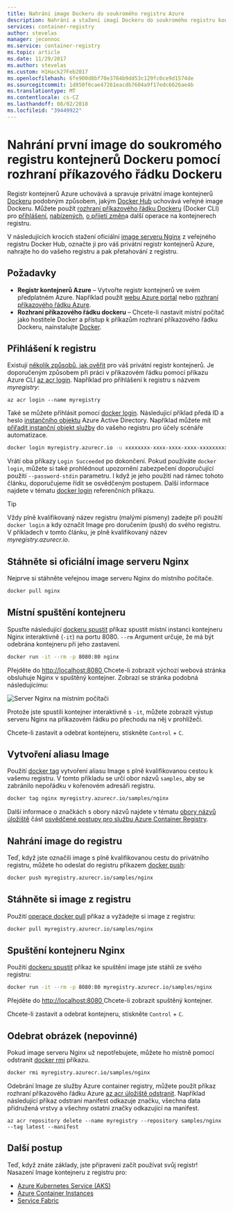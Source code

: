 ```yaml
---
title: Nahrání image Dockeru do soukromého registru Azure
description: Nahrání a stažení imagí Dockeru do soukromého registru kontejnerů v Azure pomocí rozhraní příkazového řádku Dockeru
services: container-registry
author: stevelas
manager: jeconnoc
ms.service: container-registry
ms.topic: article
ms.date: 11/29/2017
ms.author: stevelas
ms.custom: H1Hack27Feb2017
ms.openlocfilehash: 6fe900d8bf70e3784b9dd53c129fc0ce9d1574de
ms.sourcegitcommit: 1d850f6cae47261eacdb7604a9f17edc6626ae4b
ms.translationtype: MT
ms.contentlocale: cs-CZ
ms.lasthandoff: 08/02/2018
ms.locfileid: "39449922"
---
```

# <a name="push-your-first-image-to-a-private-docker-container-registry-using-the-docker-cli"></a>Nahrání první image do soukromého registru kontejnerů Dockeru pomocí rozhraní příkazového řádku Dockeru

Registr kontejnerů Azure uchovává a spravuje privátní image kontejnerů [Dockeru](http://hub.docker.com) podobným způsobem, jakým [Docker Hub](https://hub.docker.com/) uchovává veřejné image Dockeru. Můžete použít [rozhraní příkazového řádku Dockeru](https://docs.docker.com/engine/reference/commandline/cli/) (Docker CLI) pro [přihlášení](https://docs.docker.com/engine/reference/commandline/login/), [nabízených](https://docs.docker.com/engine/reference/commandline/push/), [o přijetí změn](https://docs.docker.com/engine/reference/commandline/pull/)a další operace na kontejnerech registru.

V následujících krocích stažení oficiální [image serveru Nginx](https://store.docker.com/images/nginx) z veřejného registru Docker Hub, označte ji pro váš privátní registr kontejnerů Azure, nahrajte ho do vašeho registru a pak přetahování z registru.

## <a name="prerequisites"></a>Požadavky

* **Registr kontejnerů Azure** – Vytvořte registr kontejnerů ve svém předplatném Azure. Například použít [webu Azure portal](container-registry-get-started-portal.md) nebo [rozhraní příkazového řádku Azure](container-registry-get-started-azure-cli.md).
* **Rozhraní příkazového řádku dockeru** – Chcete-li nastavit místní počítač jako hostitele Docker a přístup k příkazům rozhraní příkazového řádku Dockeru, nainstalujte [Docker](https://docs.docker.com/engine/installation/).

## <a name="log-in-to-a-registry"></a>Přihlášení k registru

Existují [několik způsobů, jak ověřit](container-registry-authentication.md) pro váš privátní registr kontejnerů. Je doporučeným způsobem při práci v příkazovém řádku pomocí příkazu Azure CLI [az acr login](/cli/azure/acr?view=azure-cli-latest#az-acr-login). Například pro přihlášení k registru s názvem *myregistry*:

```azurecli
az acr login --name myregistry
```

Také se můžete přihlásit pomocí [docker login](https://docs.docker.com/engine/reference/commandline/login/). Následující příklad předá ID a heslo [instančního objektu](../active-directory/active-directory-application-objects.md) Azure Active Directory. Například můžete mít [přiřadit instanční objekt služby](container-registry-authentication.md#service-principal) do vašeho registru pro účely scénáře automatizace.

```Bash
docker login myregistry.azurecr.io -u xxxxxxxx-xxxx-xxxx-xxxx-xxxxxxxxxxxx -p myPassword
```

Vrátí oba příkazy `Login Succeeded` po dokončení. Pokud používáte `docker login`, můžete si také prohlédnout upozornění zabezpečení doporučující použití `--password-stdin` parametru. I když je jeho použití nad rámec tohoto článku, doporučujeme řídit se osvědčeným postupem. Další informace najdete v tématu [docker login](https://docs.docker.com/engine/reference/commandline/login/) referenčních příkazu.

> [!TIP]
> Vždy plně kvalifikovaný název registru (malými písmeny) zadejte při použití `docker login` a kdy označit Image pro doručením (push) do svého registru. V příkladech v tomto článku, je plně kvalifikovaný název *myregistry.azurecr.io*.

## <a name="pull-the-official-nginx-image"></a>Stáhněte si oficiální image serveru Nginx

Nejprve si stáhněte veřejnou image serveru Nginx do místního počítače.

```Bash
docker pull nginx
```

## <a name="run-the-container-locally"></a>Místní spuštění kontejneru

Spusťte následující [dockeru spustit](https://docs.docker.com/engine/reference/run/) příkaz spustit místní instanci kontejneru Nginx interaktivně (`-it`) na portu 8080. `--rm` Argument určuje, že má být odebrána kontejneru při jeho zastavení.

```Bash
docker run -it --rm -p 8080:80 nginx
```

Přejděte do [ http://localhost:8080 ](http://localhost:8080) Chcete-li zobrazit výchozí webová stránka obsluhuje Nginx v spuštěný kontejner. Zobrazí se stránka podobná následujícímu:

![Server Nginx na místním počítači](./media/container-registry-get-started-docker-cli/nginx.png)

Protože jste spustili kontejner interaktivně s `-it`, můžete zobrazit výstup serveru Nginx na příkazovém řádku po přechodu na něj v prohlížeči.

Chcete-li zastavit a odebrat kontejneru, stiskněte `Control` + `C`.

## <a name="create-an-alias-of-the-image"></a>Vytvoření aliasu Image

Použití [docker tag](https://docs.docker.com/engine/reference/commandline/tag/) vytvoření aliasu Image s plně kvalifikovanou cestou k vašemu registru. V tomto příkladu se určí obor názvů `samples`, aby se zabránilo nepořádku v kořenovém adresáři registru.

```Bash
docker tag nginx myregistry.azurecr.io/samples/nginx
```

Další informace o značkách s obory názvů najdete v tématu [obory názvů úložiště](container-registry-best-practices.md#repository-namespaces) část [osvědčené postupy pro službu Azure Container Registry](container-registry-best-practices.md).

## <a name="push-the-image-to-your-registry"></a>Nahrání image do registru

Teď, když jste označili image s plně kvalifikovanou cestu do privátního registru, můžete ho odeslat do registru příkazem [docker push](https://docs.docker.com/engine/reference/commandline/push/):

```Bash
docker push myregistry.azurecr.io/samples/nginx
```

## <a name="pull-the-image-from-your-registry"></a>Stáhněte si image z registru

Použití [operace docker pull](https://docs.docker.com/engine/reference/commandline/pull/) příkaz a vyžádejte si image z registru:

```Bash
docker pull myregistry.azurecr.io/samples/nginx
```

## <a name="start-the-nginx-container"></a>Spuštění kontejneru Nginx

Použití [dockeru spustit](https://docs.docker.com/engine/reference/run/) příkaz ke spuštění image jste stáhli ze svého registru:

```Bash
docker run -it --rm -p 8080:80 myregistry.azurecr.io/samples/nginx
```

Přejděte do [ http://localhost:8080 ](http://localhost:8080) Chcete-li zobrazit spuštěný kontejner.

Chcete-li zastavit a odebrat kontejneru, stiskněte `Control` + `C`.

## <a name="remove-the-image-optional"></a>Odebrat obrázek (nepovinné)

Pokud image serveru Nginx už nepotřebujete, můžete ho místně pomocí odstranit [docker rmi](https://docs.docker.com/engine/reference/commandline/rmi/) příkazu.

```Bash
docker rmi myregistry.azurecr.io/samples/nginx
```

Odebrání Image ze služby Azure container registry, můžete použít příkaz rozhraní příkazového řádku Azure [az acr úložiště odstranit](/cli/azure/acr/repository#az-acr-repository-delete). Například následující příkaz odstraní manifest odkazuje značku, všechna data přidružená vrstvy a všechny ostatní značky odkazující na manifest.

```azurecli
az acr repository delete --name myregistry --repository samples/nginx --tag latest --manifest
```

## <a name="next-steps"></a>Další postup

Teď, když znáte základy, jste připraveni začít používat svůj registr! Nasazení Image kontejneru z registru pro:

* [Azure Kubernetes Service (AKS)](../aks/tutorial-kubernetes-prepare-app.md)
* [Azure Container Instances](../container-instances/container-instances-tutorial-prepare-app.md)
* [Service Fabric](../service-fabric/service-fabric-tutorial-create-container-images.md)
